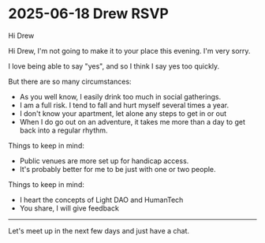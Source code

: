 # 2025-06-18 Drew RSVP

Hi Drew

Hi Drew, I'm not going to make it to your place this evening. I'm very sorry. 

I love being able to say "yes", and so I think I say yes too quickly. 

But there are so many circumstances:

* As you well know, I easily drink too much in social gatherings. 
* I am a full risk. I tend to fall and hurt myself several times a year. 
* I don't know your apartment, let alone any steps to get in or out 
* When I do go out on an adventure, it takes me more than a day to get back into a regular rhythm. 

Things to keep in mind:

* Public venues are more set up for handicap access. 
* It's probably better for me to be just with one or two people. 

Things to keep in mind:

* I heart the concepts of Light DAO and HumanTech
* You share, I will give feedback

***

Let's meet up in the next few days and just have a chat. 


